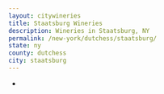```yaml
---
layout: citywineries
title: Staatsburg Wineries
description: Wineries in Staatsburg, NY
permalink: /new-york/dutchess/staatsburg/
state: ny
county: dutchess
city: staatsburg
---
```

-
